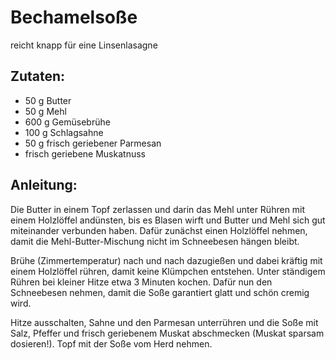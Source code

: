 Bechamelsoße
===
reicht knapp für eine Linsenlasagne

Zutaten:
---
- 50 g Butter
- 50 g Mehl
- 600 g Gemüsebrühe
- 100 g Schlagsahne
- 50 g frisch geriebener Parmesan
-   frisch geriebene Muskatnuss

Anleitung:
---
Die Butter in einem Topf zerlassen und darin das Mehl unter Rühren mit einem Holzlöffel andünsten, bis es Blasen wirft und Butter und Mehl sich gut miteinander verbunden haben. Dafür zunächst einen Holzlöffel nehmen, damit die Mehl-Butter-Mischung nicht im Schneebesen hängen bleibt.

Brühe (Zimmertemperatur) nach und nach dazugießen und dabei kräftig mit einem Holzlöffel rühren, damit keine Klümpchen entstehen. Unter ständigem Rühren bei kleiner Hitze etwa 3 Minuten kochen. Dafür nun den Schneebesen nehmen, damit die Soße garantiert glatt und schön cremig wird.

Hitze ausschalten, Sahne und den Parmesan unterrühren und die Soße mit Salz, Pfeffer und frisch geriebenem Muskat abschmecken (Muskat sparsam dosieren!). Topf mit der Soße vom Herd nehmen.